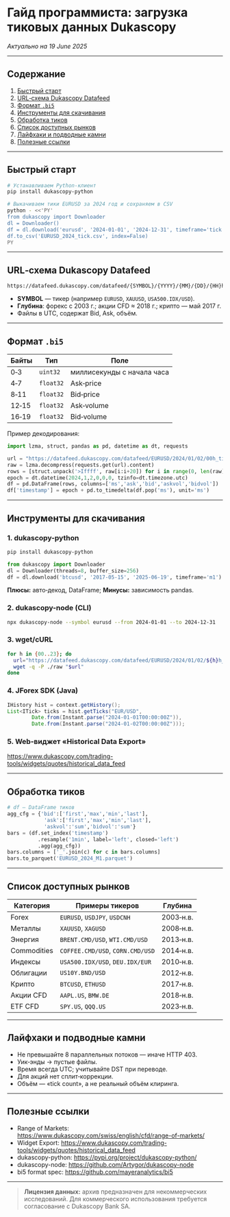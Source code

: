 # Гайд программиста: загрузка тиковых данных Dukascopy
*Актуально на 19 June 2025*

---

## Содержание
1. [Быстрый старт](#быстрый-старт)
2. [URL‑схема Dukascopy Datafeed](#url‑схема-dukascopy-datafeed)
3. [Формат `.bi5`](#формат-bi5)
4. [Инструменты для скачивания](#инструменты-для-скачивания)
5. [Обработка тиков](#обработка-тиков)
6. [Список доступных рынков](#список-доступных-рынков)
7. [Лайфхаки и подводные камни](#лайфхаки-и-подводные-камни)
8. [Полезные ссылки](#полезные-ссылки)

---

## Быстрый старт

```bash
# Устанавливаем Python‑клиент
pip install dukascopy-python

# Выкачиваем тики EURUSD за 2024 год и сохраняем в CSV
python - <<'PY'
from dukascopy import Downloader
dl = Downloader()
df = dl.download('eurusd', '2024-01-01', '2024-12-31', timeframe='tick')
df.to_csv('EURUSD_2024_tick.csv', index=False)
PY
```

---

## URL‑схема Dukascopy Datafeed

```
https://datafeed.dukascopy.com/datafeed/{SYMBOL}/{YYYY}/{MM}/{DD}/{HH}h_ticks.bi5
```

* **SYMBOL** — тикер (например `EURUSD`, `XAUUSD`, `USA500.IDX/USD`).
* **Глубина**: форекс с 2003 г.; акции CFD ≈ 2018 г.; крипто — май 2017 г.
* Файлы в UTC, содержат Bid, Ask, объём.

---

## Формат `.bi5`

| Байты | Тип | Поле |
|-------|-----|------|
| 0‑3   | `uint32` | миллисекунды с начала часа |
| 4‑7   | `float32` | Ask‑price |
| 8‑11  | `float32` | Bid‑price |
| 12‑15 | `float32` | Ask‑volume |
| 16‑19 | `float32` | Bid‑volume |

Пример декодирования:

```python
import lzma, struct, pandas as pd, datetime as dt, requests

url = "https://datafeed.dukascopy.com/datafeed/EURUSD/2024/01/02/00h_ticks.bi5"
raw = lzma.decompress(requests.get(url).content)
rows = [struct.unpack('>Iffff', raw[i:i+20]) for i in range(0, len(raw), 20)]
epoch = dt.datetime(2024,1,2,0,0,0, tzinfo=dt.timezone.utc)
df = pd.DataFrame(rows, columns=['ms','ask','bid','askvol','bidvol'])
df['timestamp'] = epoch + pd.to_timedelta(df.pop('ms'), unit='ms')
```

---

## Инструменты для скачивания

### 1. dukascopy-python

```bash
pip install dukascopy-python
```

```python
from dukascopy import Downloader
dl = Downloader(threads=8, buffer_size=256)
df = dl.download('btcusd', '2017-05-15', '2025-06-19', timeframe='m1')
```

**Плюсы:** авто‑декод, DataFrame; **Минусы:** зависимость pandas.

### 2. dukascopy-node (CLI)

```bash
npx dukascopy-node --symbol eurusd --from 2024-01-01 --to 2024-12-31                    --timeframe tick --format parquet --out ./data
```

### 3. wget/cURL

```bash
for h in {00..23}; do
  url="https://datafeed.dukascopy.com/datafeed/EURUSD/2024/01/02/${h}h_ticks.bi5"
  wget -q -P ./raw "$url"
done
```

### 4. JForex SDK (Java)

```java
IHistory hist = context.getHistory();
List<ITick> ticks = hist.getTicks("EUR/USD",
        Date.from(Instant.parse("2024-01-01T00:00:00Z")),
        Date.from(Instant.parse("2024-01-02T00:00:00Z")));
```

### 5. Web‑виджет «Historical Data Export»

<https://www.dukascopy.com/trading-tools/widgets/quotes/historical_data_feed>

---

## Обработка тиков

```python
# df — DataFrame тиков
agg_cfg = {'bid':['first','max','min','last'],
            'ask':['first','max','min','last'],
            'askvol':'sum','bidvol':'sum'}
bars = (df.set_index('timestamp')
          .resample('1min', label='left', closed='left')
          .agg(agg_cfg))
bars.columns = ['_'.join(c) for c in bars.columns]
bars.to_parquet('EURUSD_2024_M1.parquet')
```

---

## Список доступных рынков

| Категория | Примеры тикеров | Глубина |
|-----------|-----------------|---------|
| Forex | `EURUSD`, `USDJPY`, `USDCNH` | 2003‑н.в. |
| Металлы | `XAUUSD`, `XAGUSD` | 2008‑н.в. |
| Энергия | `BRENT.CMD/USD`, `WTI.CMD/USD` | 2013‑н.в. |
| Commodities | `COFFEE.CMD/USD`, `CORN.CMD/USD` | 2014‑н.в. |
| Индексы | `USA500.IDX/USD`, `DEU.IDX/EUR` | 2010‑н.в. |
| Облигации | `US10Y.BND/USD` | 2012‑н.в. |
| Крипто | `BTCUSD`, `ETHUSD` | 2017‑н.в. |
| Акции CFD | `AAPL.US`, `BMW.DE` | 2018‑н.в. |
| ETF CFD | `SPY.US`, `QQQ.US` | 2023‑н.в. |

---

## Лайфхаки и подводные камни

* Не превышайте 8 параллельных потоков — иначе HTTP 403.  
* Уик‑энды → пустые файлы.  
* Время всегда UTC; учитывайте DST при переводе.  
* Для акций нет сплит‑коррекции.  
* Объём — «tick count», а не реальный объём клиринга.

---

## Полезные ссылки

* Range of Markets: <https://www.dukascopy.com/swiss/english/cfd/range-of-markets/>  
* Widget Export: <https://www.dukascopy.com/trading-tools/widgets/quotes/historical_data_feed>  
* dukascopy-python: <https://pypi.org/project/dukascopy-python/>  
* dukascopy-node: <https://github.com/Artygor/dukascopy-node>  
* bi5 format spec: <https://github.com/mayeranalytics/bi5>  

---

> **Лицензия данных:** архив предназначен для некоммерческих исследований. Для коммерческого использования требуется согласование с Dukascopy Bank SA.

